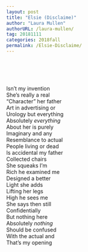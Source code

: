 ```yaml
---
layout: post
title: "Elsie (Disclaime)"
author: "Laura Mullen"
authorURL: /laura-mullen/
tag: 20181111
categories: 2018fall
permalink: /Elsie-Disclaime/
---
```


<br><br>
<br><br>
Isn’t my invention
<br>
She’s really a real
<br>
“Character” her father
<br>
Art in advertising or
<br>
Urology but everything
<br>
Absolutely _everything_
<br>
About her is purely
<br>
Imaginary and any
<br>
Resemblance to actual
<br>
People living or dead
<br>
Is accidental my father
<br>
Collected chairs
<br>
She squeaks I’m
<br>
Rich he examined me
<br>
Designed a better
<br>
Light she adds
<br>
Lifting her legs
<br>
High he sees me
<br>
She says then still
<br>
Confidentially
<br>
But nothing here
<br>
Absolutely _nothing_
<br>
Should be confused
<br>
With the actual and
<br>
That’s my opening
